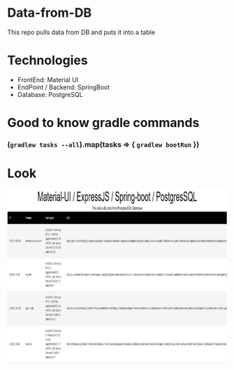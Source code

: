 # Data-from-DB
This repo pulls data from DB and puts it into a table

# Technologies
* FrontEnd: Material UI
* EndPoint / Backend: SpringBoot
* Database: PostgreSQL

# Good to know gradle commands
### (``` gradlew tasks --all ```).map(tasks => { ``` gradlew bootRun ``` })

# Look

<p align="center">
  <img src="./images/FrontEnd.JPG" width="700"  height="400" title="hover text">
</p>


